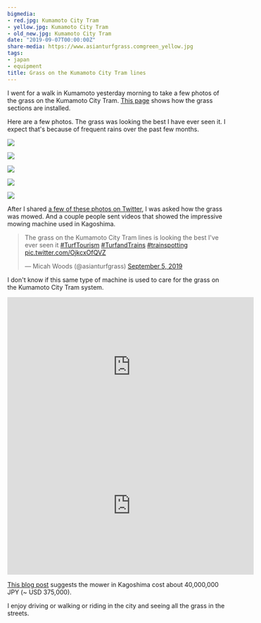 ```yaml
---
bigmedia:
- red.jpg: Kumamoto City Tram
- yellow.jpg: Kumamoto City Tram
- old_new.jpg: Kumamoto City Tram
date: "2019-09-07T00:00:00Z"
share-media: https://www.asianturfgrass.comgreen_yellow.jpg
tags:
- japan
- equipment
title: Grass on the Kumamoto City Tram lines
---
```


I went for a walk in Kumamoto yesterday morning to take a few photos of the grass on the Kumamoto City Tram. [This page](https://www.city.kumamoto.jp/hpKiji/pub/detail.aspx?c_id=5&id=1957&class_set_id=2&class_id=3078) shows how the grass sections are installed.

Here are a few photos. The grass was looking the best I have ever seen it. I expect that's because of frequent rains over the past few months.

![](castle.jpg)

![](old_new.jpg)

![](red.jpg)

![](green_yellow.jpg)

![](yellow.jpg)

After I shared [a few of these photos on Twitter](https://twitter.com/asianturfgrass/status/1169756438635237376), I was asked how the grass was mowed. And a couple people sent videos that showed the impressive mowing machine used in Kagoshima.

<blockquote class="twitter-tweet"><p lang="en" dir="ltr">The grass on the Kumamoto City Tram lines is looking the best I&#39;ve ever seen it <a href="https://twitter.com/hashtag/TurfTourism?src=hash&amp;ref_src=twsrc%5Etfw">#TurfTourism</a> <a href="https://twitter.com/hashtag/TurfandTrains?src=hash&amp;ref_src=twsrc%5Etfw">#TurfandTrains</a> <a href="https://twitter.com/hashtag/trainspotting?src=hash&amp;ref_src=twsrc%5Etfw">#trainspotting</a> <a href="https://t.co/OjkcxOfQVZ">pic.twitter.com/OjkcxOfQVZ</a></p>&mdash; Micah Woods (@asianturfgrass) <a href="https://twitter.com/asianturfgrass/status/1169756438635237376?ref_src=twsrc%5Etfw">September 5, 2019</a></blockquote> <script async src="https://platform.twitter.com/widgets.js" charset="utf-8"></script> 

I don't know if this same type of machine is used to care for the grass on the Kumamoto City Tram system. 

<iframe width="560" height="315" src="https://www.youtube.com/embed/TiY6jaLfBdQ" frameborder="0" allow="accelerometer; autoplay; encrypted-media; gyroscope; picture-in-picture" allowfullscreen></iframe>

<iframe width="560" height="315" src="https://www.youtube.com/embed/t-XWw32K3ZA" frameborder="0" allow="accelerometer; autoplay; encrypted-media; gyroscope; picture-in-picture" allowfullscreen></iframe>

[This blog post](https://shiba-teire.com/archives/2801) suggests the mower in Kagoshima cost about 40,000,000 JPY (~ USD 375,000). 

I enjoy driving or walking or riding in the city and seeing all the grass in the streets.



